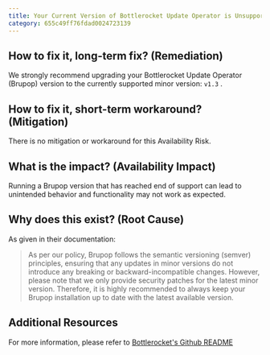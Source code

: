 ```yaml
---
title: Your Current Version of Bottlerocket Update Operator is Unsupported
category: 655c49ff76fdad0024723139
---
```


## How to fix it, long-term fix? (Remediation)

We strongly recommend upgrading your Bottlerocket Update Operator (Brupop) version to the currently supported minor version: `v1.3` . 

## How to fix it, short-term workaround? (Mitigation)

There is no mitigation or workaround for this Availability Risk.

## What is the impact? (Availability Impact)

Running a Brupop version that has reached end of support can lead to unintended behavior and functionality may not work as expected.

## Why does this exist? (Root Cause)

As given in their documentation:

> As per our policy, Brupop follows the semantic versioning (semver) principles, ensuring that any updates in minor versions do not introduce any breaking or backward-incompatible changes. However, please note that we only provide security patches for the latest minor version. Therefore, it is highly recommended to always keep your Brupop installation up to date with the latest available version.

## Additional Resources

For more information, please refer to [Bottlerocket's Github README](https://github.com/bottlerocket-os/bottlerocket-update-operator#version-support-policy)